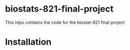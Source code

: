 # biostats-821-final-project
This repo contains the code for the biostat-821 final project


# Installation
